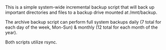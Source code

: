 This is a simple system-wide incremental backup script that will back up important directories and files to a backup drive mounted at /mnt/backup.

The archive backup script can perform full system backups daily (7 total for each day of the week, Mon-Sun) & monthly (12 total for each month of the year).

Both scripts utilize rsync.
